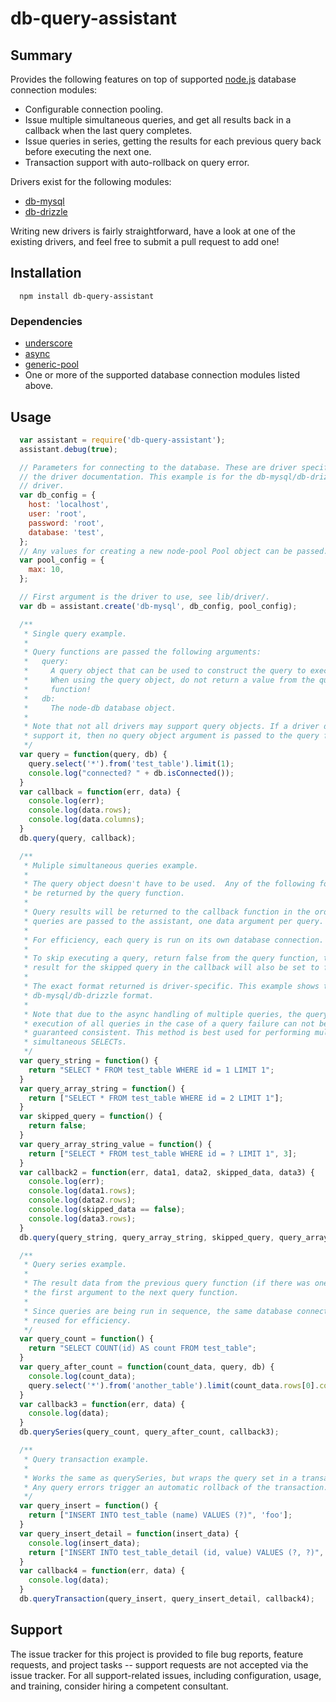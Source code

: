 # db-query-assistant

## Summary

Provides the following features on top of supported [node.js](http://nodejs.org) database connection modules:

 * Configurable connection pooling.
 * Issue multiple simultaneous queries, and get all results back in a callback when the last query completes.
 * Issue queries in series, getting the results for each previous query back before executing the next one.
 * Transaction support with auto-rollback on query error.

Drivers exist for the following modules:

 * [db-mysql](https://github.com/mariano/node-db-mysql)
 * [db-drizzle](https://github.com/mariano/node-db-drizzle)

Writing new drivers is fairly straightforward, have a look at one of the existing drivers, and feel free to submit a pull request to add one!

## Installation
```
  npm install db-query-assistant
```

### Dependencies
 * [underscore](http://documentcloud.github.com/underscore)
 * [async](https://github.com/caolan/async)
 * [generic-pool](https://github.com/coopernurse/node-pool)
 * One or more of the supported database connection modules listed above.

## Usage
```javascript
  var assistant = require('db-query-assistant');
  assistant.debug(true);

  // Parameters for connecting to the database. These are driver specific, see
  // the driver documentation. This example is for the db-mysql/db-drizzle
  // driver.
  var db_config = {
    host: 'localhost',
    user: 'root',
    password: 'root',
    database: 'test',
  };
  // Any values for creating a new node-pool Pool object can be passed.
  var pool_config = {
    max: 10,
  };

  // First argument is the driver to use, see lib/driver/.
  var db = assistant.create('db-mysql', db_config, pool_config);

  /**
   * Single query example.
   *
   * Query functions are passed the following arguments:
   *   query:
   *     A query object that can be used to construct the query to execute.
   *     When using the query object, do not return a value from the query
   *     function!
   *   db:
   *     The node-db database object.
   *
   * Note that not all drivers may support query objects. If a driver does not
   * support it, then no query object argument is passed to the query function.
   */
  var query = function(query, db) {
    query.select('*').from('test_table').limit(1);
    console.log("connected? " + db.isConnected());
  }
  var callback = function(err, data) {
    console.log(err);
    console.log(data.rows);
    console.log(data.columns);
  }
  db.query(query, callback);

  /**
   * Muliple simultaneous queries example.
   *
   * The query object doesn't have to be used.  Any of the following forms can
   * be returned by the query function.
   *
   * Query results will be returned to the callback function in the order the
   * queries are passed to the assistant, one data argument per query.
   *
   * For efficiency, each query is run on its own database connection.
   *
   * To skip executing a query, return false from the query function, the data
   * result for the skipped query in the callback will also be set to false.
   *
   * The exact format returned is driver-specific. This example shows the
   * db-mysql/db-drizzle format.
   *
   * Note that due to the async handling of multiple queries, the query
   * execution of all queries in the case of a query failure can not be
   * guaranteed consistent. This method is best used for performing multiple
   * simultaneous SELECTs.
   */
  var query_string = function() {
    return "SELECT * FROM test_table WHERE id = 1 LIMIT 1";
  }
  var query_array_string = function() {
    return ["SELECT * FROM test_table WHERE id = 2 LIMIT 1"];
  }
  var skipped_query = function() {
    return false;
  }
  var query_array_string_value = function() {
    return ["SELECT * FROM test_table WHERE id = ? LIMIT 1", 3];
  }
  var callback2 = function(err, data1, data2, skipped_data, data3) {
    console.log(err);
    console.log(data1.rows);
    console.log(data2.rows);
    console.log(skipped_data == false);
    console.log(data3.rows);
  }
  db.query(query_string, query_array_string, skipped_query, query_array_string_value, callback2);

  /**
   * Query series example.
   *
   * The result data from the previous query function (if there was one) will be
   * the first argument to the next query function.
   *
   * Since queries are being run in sequence, the same database connection is
   * reused for efficiency.
   */
  var query_count = function() {
    return "SELECT COUNT(id) AS count FROM test_table";
  }
  var query_after_count = function(count_data, query, db) {
    console.log(count_data);
    query.select('*').from('another_table').limit(count_data.rows[0].count);
  }
  var callback3 = function(err, data) {
    console.log(data);
  }
  db.querySeries(query_count, query_after_count, callback3);

  /**
   * Query transaction example.
   *
   * Works the same as querySeries, but wraps the query set in a transaction.
   * Any query errors trigger an automatic rollback of the transaction.
   */
  var query_insert = function() {
    return ["INSERT INTO test_table (name) VALUES (?)", 'foo'];
  }
  var query_insert_detail = function(insert_data) {
    console.log(insert_data);
    return ["INSERT INTO test_table_detail (id, value) VALUES (?, ?)", insert_data.rows.id, 'bar'];
  }
  var callback4 = function(err, data) {
    console.log(data);
  }
  db.queryTransaction(query_insert, query_insert_detail, callback4);
```

## Support
The issue tracker for this project is provided to file bug reports, feature requests, and project tasks -- support requests are not accepted via the issue tracker. For all support-related issues, including configuration, usage, and training, consider hiring a competent consultant.
